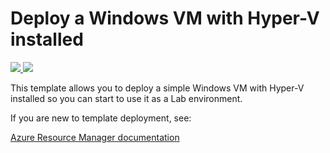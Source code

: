 
# Deploy a Windows VM with Hyper-V installed

<a href="https://portal.azure.com/#create/Microsoft.Template/uri/https%3A%2F%2Fraw.githubusercontent.com%2Fweeyin83%2FScripts-Repo%2master%2FHyper-V-Lab-Base%2F%2Fazuredeploy.json" target="_blank">
    <img src="http://azuredeploy.net/deploybutton.png"/>
</a>

<a href="http://armviz.io/#/?load=https%3A%2F%2Fraw.githubusercontent.com%2Fweeyin83%2FScripts-Repo%2master%2FHyper-V-Lab-Base%2F%2Fazuredeploy.json" target="_blank">
    <img src="http://armviz.io/visualizebutton.png"/>
</a>

This template allows you to deploy a simple Windows VM with Hyper-V installed so you can start to use it as a Lab environment. 

If you are new to template deployment, see:

[Azure Resource Manager documentation](https://docs.microsoft.com/azure/azure-resource-manager/)
